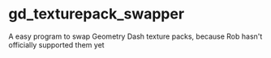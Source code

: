 # gd_texturepack_swapper
A easy program to swap Geometry Dash texture packs, because Rob hasn't officially supported them yet
